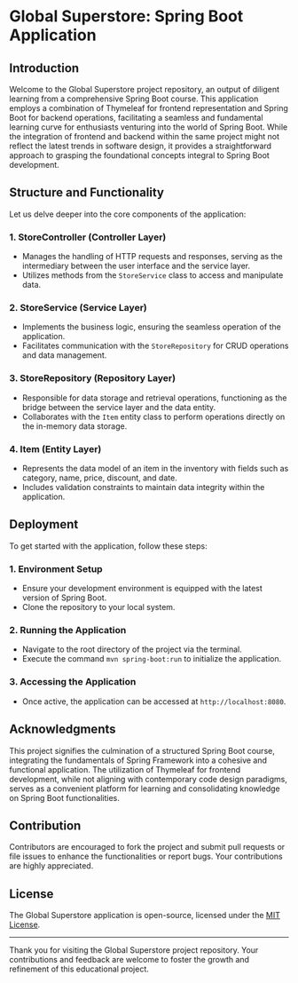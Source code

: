 # Global Superstore: Spring Boot Application

## Introduction

Welcome to the Global Superstore project repository, an output of diligent learning from a comprehensive Spring Boot course. This application employs a combination of Thymeleaf for frontend representation and Spring Boot for backend operations, facilitating a seamless and fundamental learning curve for enthusiasts venturing into the world of Spring Boot. While the integration of frontend and backend within the same project might not reflect the latest trends in software design, it provides a straightforward approach to grasping the foundational concepts integral to Spring Boot development.

## Structure and Functionality 

Let us delve deeper into the core components of the application:

### 1. **StoreController (Controller Layer)**
   - Manages the handling of HTTP requests and responses, serving as the intermediary between the user interface and the service layer.
   - Utilizes methods from the `StoreService` class to access and manipulate data.

### 2. **StoreService (Service Layer)**
   - Implements the business logic, ensuring the seamless operation of the application.
   - Facilitates communication with the `StoreRepository` for CRUD operations and data management.

### 3. **StoreRepository (Repository Layer)**
   - Responsible for data storage and retrieval operations, functioning as the bridge between the service layer and the data entity.
   - Collaborates with the `Item` entity class to perform operations directly on the in-memory data storage.

### 4. **Item (Entity Layer)**
   - Represents the data model of an item in the inventory with fields such as category, name, price, discount, and date.
   - Includes validation constraints to maintain data integrity within the application.

## Deployment

To get started with the application, follow these steps:

### 1. **Environment Setup**
   - Ensure your development environment is equipped with the latest version of Spring Boot.
   - Clone the repository to your local system.

### 2. **Running the Application**
   - Navigate to the root directory of the project via the terminal.
   - Execute the command `mvn spring-boot:run` to initialize the application.

### 3. **Accessing the Application**
   - Once active, the application can be accessed at `http://localhost:8080`.

## Acknowledgments

This project signifies the culmination of a structured Spring Boot course, integrating the fundamentals of Spring Framework into a cohesive and functional application. The utilization of Thymeleaf for frontend development, while not aligning with contemporary code design paradigms, serves as a convenient platform for learning and consolidating knowledge on Spring Boot functionalities.

## Contribution

Contributors are encouraged to fork the project and submit pull requests or file issues to enhance the functionalities or report bugs. Your contributions are highly appreciated.

## License

The Global Superstore application is open-source, licensed under the [MIT License](LICENSE).

---

Thank you for visiting the Global Superstore project repository. Your contributions and feedback are welcome to foster the growth and refinement of this educational project.
